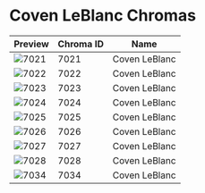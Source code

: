 # Coven LeBlanc Chromas

| Preview | Chroma ID | Name |
|---------|-----------|------|
| ![7021](https://raw.communitydragon.org/latest/plugins/rcp-be-lol-game-data/global/default/v1/champion-chroma-images/7/7021.png) | 7021 | Coven LeBlanc |
| ![7022](https://raw.communitydragon.org/latest/plugins/rcp-be-lol-game-data/global/default/v1/champion-chroma-images/7/7022.png) | 7022 | Coven LeBlanc |
| ![7023](https://raw.communitydragon.org/latest/plugins/rcp-be-lol-game-data/global/default/v1/champion-chroma-images/7/7023.png) | 7023 | Coven LeBlanc |
| ![7024](https://raw.communitydragon.org/latest/plugins/rcp-be-lol-game-data/global/default/v1/champion-chroma-images/7/7024.png) | 7024 | Coven LeBlanc |
| ![7025](https://raw.communitydragon.org/latest/plugins/rcp-be-lol-game-data/global/default/v1/champion-chroma-images/7/7025.png) | 7025 | Coven LeBlanc |
| ![7026](https://raw.communitydragon.org/latest/plugins/rcp-be-lol-game-data/global/default/v1/champion-chroma-images/7/7026.png) | 7026 | Coven LeBlanc |
| ![7027](https://raw.communitydragon.org/latest/plugins/rcp-be-lol-game-data/global/default/v1/champion-chroma-images/7/7027.png) | 7027 | Coven LeBlanc |
| ![7028](https://raw.communitydragon.org/latest/plugins/rcp-be-lol-game-data/global/default/v1/champion-chroma-images/7/7028.png) | 7028 | Coven LeBlanc |
| ![7034](https://raw.communitydragon.org/latest/plugins/rcp-be-lol-game-data/global/default/v1/champion-chroma-images/7/7034.png) | 7034 | Coven LeBlanc |